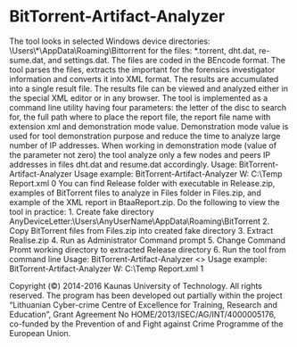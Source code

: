 # BitTorrent-Artifact-Analyzer
The tool looks in selected Windows device directories: \Users\\*\AppData\Roaming\Bittorrent 
for the files: *.torrent, dht.dat, re-sume.dat, and settings.dat. The files are coded in the BEncode format. The tool parses the files, extracts the important for the forensics investigator information and converts it into XML format. The results are accumulated into a single result file. The results file can be viewed and analyzed either in the special XML editor or in any browser.
The tool is implemented as a command line utility having four parameters: the letter of the disc to search for, the full path where to place the report file, the report file name with extension xml and demonstration mode value. Demonstration mode value is used for tool demonstration purpose and reduce the time to analyze large number of IP addresses. When working in demonstration mode (value of the parameter not zero) the tool analyze only a few nodes and peers IP addresses in files dht.dat and resume.dat accordingly.
Usage:
BitTorrent-Artifact-Analyzer <Device to analyze> <Path to save XML report> <XML report file name> <Demonstration Mode>
Usage example:
BitTorrent-Artifact-Analyzer W: C:\Temp Report.xml 0
You can find Release folder with executable in Release.zip, examples of BitTorrent files to analyze in Files folder in Files.zip, and example of the XML report in BtaaReport.zip. 
Do the following to view the tool in practice: 1. Create fake directory AnyDeviceLetter:\Users\AnyUserName\AppData\Roaming\BitTorrent 2. Copy BitTorrent files from Files.zip into created fake directory 3. Extract Realise.zip 4. Run as Administrator Command prompt 5. Change Command Promt working directory to extracted Release directory 6. Run the tool from command line 
Usage:
BitTorrent-Artifact-Analyzer <<Device to analyze>> <Path to save XML report> <XMLreport file name> <Demonstration Mode>
Usage example:
BitTorrent-Artifact-Analyzer W: C:\Temp Report.xml 1

Copyright (©) 2014-2016 Kaunas University of Technology. All rights reserved.
The program has been developed out partially within the project “Lithuanian Cyber-crime Centre of Excellence for Training, Research and Education”, Grant Agreement No HOME/2013/ISEC/AG/INT/4000005176, co-funded by the Prevention of and Fight against Crime Programme of the European Union.

